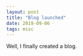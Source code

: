 ```yaml
---
layout: post
title: "Blog launched"
date: 2019-09-06
tags: misc
---
```


Well, I finally created a blog.
